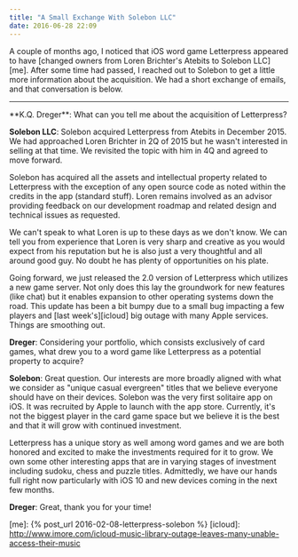 ```yaml
---
title: "A Small Exchange With Solebon LLC"
date: 2016-06-28 22:09
---
```


A couple of months ago, I noticed that iOS word game Letterpress appeared to have [changed owners from Loren Brichter's Atebits to Solebon LLC][me]. After some time had passed, I reached out to Solebon to get a little more information about the acquisition. We had a short exchange of emails, and that conversation is below.

---

<div class="interview" markdown="1">
**K.Q. Dreger**: What can you tell me about the acquisition of Letterpress?

**Solebon LLC**: Solebon acquired Letterpress from Atebits in December 2015. We had approached Loren Brichter in 2Q of 2015 but he wasn't interested in selling at that time. We revisited the topic with him in 4Q and agreed to move forward.

Solebon has acquired all the assets and intellectual property related to Letterpress with the exception of any open source code as noted within the credits in the app (standard stuff). Loren remains involved as an advisor providing feedback on our development roadmap and related design and technical issues as requested.

We can't speak to what Loren is up to these days as we don't know. We can tell you from experience that Loren is very sharp and creative as you would expect from his reputation but he is also just a very thoughtful and all around good guy. No doubt he has plenty of opportunities on his plate.

Going forward, we just released the 2.0 version of Letterpress which utilizes a new game server. Not only does this lay the groundwork for new features (like chat) but it enables expansion to other operating systems down the road. This update has been a bit bumpy due to a small bug impacting a few players and [last week's][icloud] big outage with many Apple services. Things are smoothing out.

**Dreger**: Considering your portfolio, which consists exclusively of card games, what drew you to a word game like Letterpress as a potential property to acquire? 

**Solebon**: Great question. Our interests are more broadly aligned with what we consider as "unique casual evergreen" titles that we believe everyone should have on their devices. Solebon was the very first solitaire app on iOS. It was recruited by Apple to launch with the app store. Currently, it's not the biggest player in the card game space but we believe it is the best and that it will grow with continued investment.

Letterpress has a unique story as well among word games and we are both honored and excited to make the investments required for it to grow. We own some other interesting apps that are in varying stages of investment including sudoku, chess and puzzle titles. Admittedly, we have our hands full right now particularly with iOS 10 and new devices coming in the next few months.

**Dreger**: Great, thank you for your time!
</div>

[me]: {% post_url 2016-02-08-letterpress-solebon %}
[icloud]: http://www.imore.com/icloud-music-library-outage-leaves-many-unable-access-their-music
